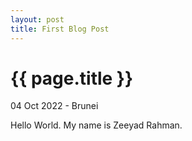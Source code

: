 ```yaml
---
layout: post
title: First Blog Post
---
```


{{ page.title }}
================

<p class="meta">04 Oct 2022 - Brunei</p>

Hello World. My name is Zeeyad Rahman.
